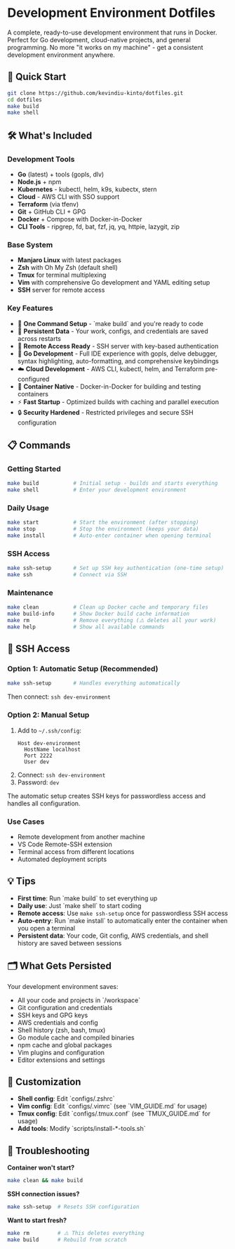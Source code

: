 # Development Environment Dotfiles

A complete, ready-to-use development environment that runs in Docker. Perfect for Go development, cloud-native projects, and general programming. No more "it works on my machine" - get a consistent development environment anywhere.

## 🚀 Quick Start

```bash
git clone https://github.com/kevindiu-kinto/dotfiles.git
cd dotfiles
make build
make shell
```

## 🛠 What's Included

### Development Tools
- **Go** (latest) + tools (gopls, dlv)
- **Node.js** + npm 
- **Kubernetes** - kubectl, helm, k9s, kubectx, stern
- **Cloud** - AWS CLI with SSO support
- **Terraform** (via tfenv)
- **Git** + GitHub CLI + GPG
- **Docker** + Compose with Docker-in-Docker
- **CLI Tools** - ripgrep, fd, bat, fzf, jq, yq, httpie, lazygit, zip

### Base System
- **Manjaro Linux** with latest packages
- **Zsh** with Oh My Zsh (default shell)
- **Tmux** for terminal multiplexing
- **Vim** with comprehensive Go development and YAML editing setup
- **SSH** server for remote access

### Key Features
- 🚀 **One Command Setup** - \`make build\` and you're ready to code
- 💾 **Persistent Data** - Your work, configs, and credentials are saved across restarts
- 🔑 **Remote Access Ready** - SSH server with key-based authentication
- 🐹 **Go Development** - Full IDE experience with gopls, delve debugger, syntax highlighting, auto-formatting, and comprehensive keybindings
- ☁️ **Cloud Development** - AWS CLI, kubectl, helm, and Terraform pre-configured
- 🐳 **Container Native** - Docker-in-Docker for building and testing containers
- ⚡ **Fast Startup** - Optimized builds with caching and parallel execution
- 🔒 **Security Hardened** - Restricted privileges and secure SSH configuration

## 📋 Commands

### Getting Started
```bash
make build           # Initial setup - builds and starts everything
make shell           # Enter your development environment
```

### Daily Usage
```bash
make start           # Start the environment (after stopping)
make stop            # Stop the environment (keeps your data)
make install         # Auto-enter container when opening terminal
```

### SSH Access
```bash
make ssh-setup       # Set up SSH key authentication (one-time setup)
make ssh             # Connect via SSH
```

### Maintenance
```bash
make clean           # Clean up Docker cache and temporary files
make build-info      # Show Docker build cache information
make rm              # Remove everything (⚠️ deletes all your work)
make help            # Show all available commands
```

## 🔐 SSH Access

### Option 1: Automatic Setup (Recommended)
```bash
make ssh-setup       # Handles everything automatically
```
Then connect: `ssh dev-environment`

### Option 2: Manual Setup
1. Add to `~/.ssh/config`:
   ```
   Host dev-environment
     HostName localhost
     Port 2222
     User dev
   ```
2. Connect: `ssh dev-environment`
3. Password: `dev`

The automatic setup creates SSH keys for passwordless access and handles all configuration.

### Use Cases
- Remote development from another machine
- VS Code Remote-SSH extension
- Terminal access from different locations
- Automated deployment scripts

## 💡 Tips

- **First time**: Run \`make build\` to set everything up
- **Daily use**: Just \`make shell\` to start coding
- **Remote access**: Use `make ssh-setup` once for passwordless SSH access
- **Auto-entry**: Run \`make install\` to automatically enter the container when you open a terminal
- **Persistent data**: Your code, Git config, AWS credentials, and shell history are saved between sessions

## 🗂 What Gets Persisted

Your development environment saves:
- All your code and projects in \`/workspace\`
- Git configuration and credentials
- SSH keys and GPG keys
- AWS credentials and config
- Shell history (zsh, bash, tmux)
- Go module cache and compiled binaries
- npm cache and global packages
- Vim plugins and configuration
- Editor extensions and settings

## 🔧 Customization

- **Shell config**: Edit \`configs/.zshrc\`
- **Vim config**: Edit \`configs/.vimrc\` (see \`VIM_GUIDE.md\` for usage)
- **Tmux config**: Edit \`configs/.tmux.conf\` (see \`TMUX_GUIDE.md\` for usage)
- **Add tools**: Modify \`scripts/install-*-tools.sh\`

## 🐛 Troubleshooting

**Container won't start?**
```bash
make clean && make build
```

**SSH connection issues?**
```bash
make ssh-setup  # Resets SSH configuration
```

**Want to start fresh?**
```bash
make rm         # ⚠️ This deletes everything
make build      # Rebuild from scratch
```
